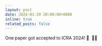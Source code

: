 ```yaml
---
layout: post
date: 2024-01-29 20:00:00+0800
inline: true
related_posts: false
---
```


One paper got accepted to ICRA 2024! :tada: &nbsp;🎉🎉